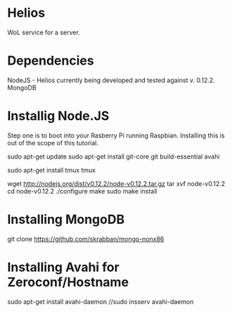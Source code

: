 # Helios
WoL service for a server.


# Dependencies
NodeJS - Helios currently being developed and tested against v. 0.12.2.
MongoDB



# Installig Node.JS
Step one is to boot into your Rasberry Pi running Raspbian. Installing this is out of the scope of this tutorial.

sudo apt-get update
sudo apt-get install git-core git build-essential avahi




sudo apt-get install tmux
tmux

wget http://nodejs.org/dist/v0.12.2/node-v0.12.2.tar.gz
tar xvf node-v0.12.2
cd node-v0.12.2
./configure
make
sudo make install



# Installing MongoDB
git clone https://github.com/skrabban/mongo-nonx86


# Installing Avahi for Zeroconf/Hostname
sudo apt-get install avahi-daemon
//sudo insserv avahi-daemon
